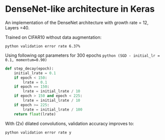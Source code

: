 # DenseNet-like architecture in Keras

An implementation of the DenseNet architecture with growth rate = 12, Layers =40.

Trained on CIFAR10 without data augmentation:

```python validation error rate 6.37%```

Using following opt parameters for 300 epochs ```python (SGD - initial_lr = 0.1, momentum=0.90)```

~~~~python
def step_decay(epoch):
    initial_lrate = 0.1
    if epoch < 150: 
        lrate = 0.1
    if epoch == 150:
        lrate = initial_lrate / 10
    if epoch > 150 and epoch < 225:
        lrate = initial_lrate / 10 
    if epoch >= 225:
        lrate = initial_lrate / 100
    return float(lrate)
~~~~

With (2x) dilated convolutions, validation accuracy improves to:

```python validation error rate y```
